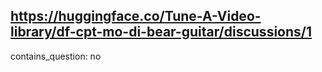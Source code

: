 ## https://huggingface.co/Tune-A-Video-library/df-cpt-mo-di-bear-guitar/discussions/1

contains_question: no